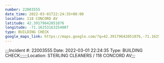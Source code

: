```yaml
---
number: 22003555
date_time: 2022-03-01T22:24:35+00:00
location: 118 CONCORD AV
latitude: 42.39179642051076
longitude: -71.16253163254007
type: BUILDING CHECK
google_maps_link: https://maps.google.com/?q=42.39179642051076,-71.16253163254007
---
```


;;;Incident #: 22003555   Date: 2022-03-01 22:24:35   Type: BUILDING CHECK;;;;;;Location: STERLING CLEANERS / 118 CONCORD AV;;;
